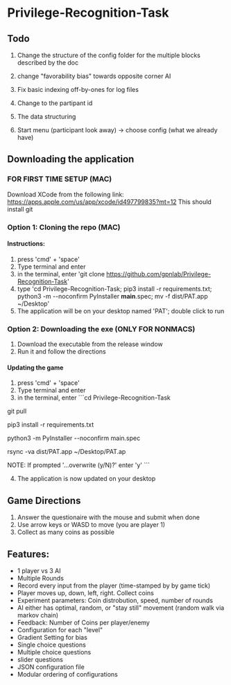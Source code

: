 # Privilege-Recognition-Task

## Todo
1. Change the structure of the config folder for the multiple blocks described by the doc

2. change "favorability bias" towards opposite corner AI

3. Fix basic indexing off-by-ones for log files

4. Change to the partipant id

5. The data structuring

6. Start menu (participant look away) -> choose config (what we already have)
## Downloading the application

### FOR FIRST TIME SETUP (MAC)
Download XCode from the following link: https://apps.apple.com/us/app/xcode/id497799835?mt=12
This should install git

### Option 1: Cloning the repo (MAC)
#### Instructions:
1. press 'cmd' + 'space'
2. Type terminal and enter
3. in the terminal, enter 'git clone https://github.com/gpnlab/Privilege-Recognition-Task'
4. type 'cd Privilege-Recognition-Task; pip3 install -r requirements.txt; python3 -m --noconfirm PyInstaller __main__.spec; mv -f dist/PAT.app ~/Desktop'
5. The application will be on your desktop named 'PAT'; double click to run



### Option 2: Downloading the exe (ONLY FOR NONMACS)
1. Download the executable from the release window 
2. Run it and follow the directions


#### Updating the game
1. press 'cmd' + 'space'
2. Type terminal and enter
3. in the terminal, enter ```cd Privilege-Recognition-Task

git pull

pip3 install -r requirements.txt

python3 -m  PyInstaller --noconfirm main.spec

rsync -va dist/PAT.app ~/Desktop/PAT.ap

NOTE: If prompted '...overwrite (y/N)?' enter 'y' ```
    
4. The application is now updated on your desktop



## Game Directions
1. Answer the questionaire with the mouse and submit when done
2. Use arrow keys or WASD to move (you are player 1)
3. Collect as many coins as possible


## Features:
- 1 player vs 3 AI
- Multiple Rounds
- Record every input from the player (time-stamped by by game tick)
- Player moves up, down, left, right. Collect coins
- Experiment parameters: Coin distrobution, speed, number of rounds
- AI either has optimal, random, or "stay still" movement (random walk via markov chain)
- Feedback: Number of Coins per player/enemy
- Configuration for each "level"
- Gradient Setting for bias
- Single choice questions
- Multiple choice questions
- slider questions
- JSON configuration file
- Modular ordering of configurations
